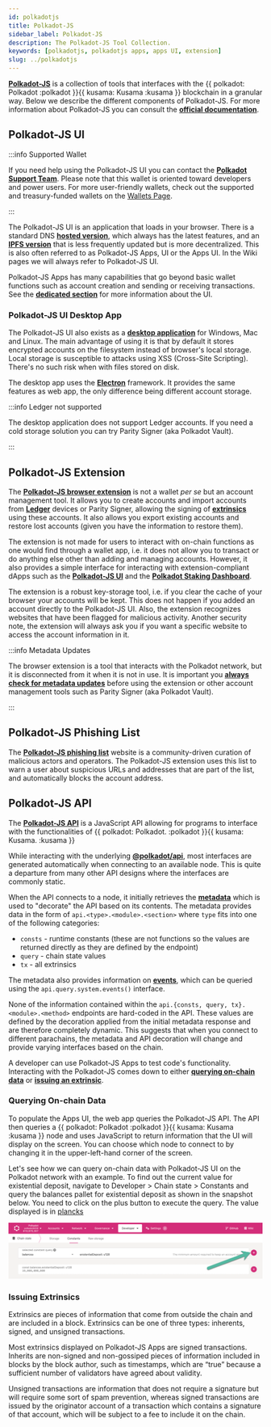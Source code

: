 ```yaml
---
id: polkadotjs
title: Polkadot-JS
sidebar_label: Polkadot-JS
description: The Polkadot-JS Tool Collection.
keywords: [polkadotjs, polkadotjs apps, apps UI, extension]
slug: ../polkadotjs
---
```


[**Polkadot-JS**](https://polkadot.js.org/) is a collection of tools that interfaces with the
{{ polkadot: Polkadot :polkadot }}{{ kusama: Kusama :kusama }} blockchain in a granular way. Below
we describe the different components of Polkadot-JS. For more information about Polkadot-JS you can
consult the [**official documentation**](https://polkadot.js.org/docs/).

## Polkadot-JS UI

:::info Supported Wallet

If you need help using the Polkadot-JS UI you can contact the
[**Polkadot Support Team**](https://support.polkadot.network/support/home). Please note that this
wallet is oriented toward developers and power users. For more user-friendly wallets, check out the
supported and treasury-funded wallets on the [Wallets Page](./wallets-and-extensions.md).

:::

The Polkadot-JS UI is an application that loads in your browser. There is a standard DNS
[**hosted version**](https://polkadot.js.org/), which always has the latest features, and an
[**IPFS version**](https://dotapps.io/) that is less frequently updated but is more decentralized.
This is also often referred to as Polkadot-JS Apps, UI or the Apps UI. In the Wiki pages we will
always refer to Polkadot-JS UI.

Polkadot-JS Apps has many capabilities that go beyond basic wallet functions such as account
creation and sending or receiving transactions. See the [**dedicated section**](./polkadotjs-ui.md)
for more information about the UI.

### Polkadot-JS UI Desktop App

The Polkadot-JS UI also exists as a
[**desktop application**](https://github.com/polkadot-js/apps/releases/) for Windows, Mac and Linux.
The main advantage of using it is that by default it stores encrypted accounts on the filesystem
instead of browser's local storage. Local storage is susceptible to attacks using XSS (Cross-Site
Scripting). There's no such risk when with files stored on disk.

The desktop app uses the [**Electron**](https://www.electronjs.org/) framework. It provides the same
features as web app, the only difference being different account storage.

:::info Ledger not supported

The desktop application does not support Ledger accounts. If you need a cold storage solution you
can try Parity Signer (aka Polkadot Vault).

:::

## Polkadot-JS Extension

The [**Polkadot-JS browser extension**](https://polkadot.js.org/extension/) is not a wallet _per se_
but an account management tool. It allows you to create accounts and import accounts from
[**Ledger**](./ledger.md) devices or Parity Signer, allowing the signing of
[**extrinsics**](../learn/learn-extrinsics.md) using these accounts. It also allows you export
existing accounts and restore lost accounts (given you have the information to restore them).

The extension is not made for users to interact with on-chain functions as one would find through a
wallet app, i.e. it does not allow you to transact or do anything else other than adding and
managing accounts. However, it also provides a simple interface for interacting with
extension-compliant dApps such as the [**Polkadot-JS UI**](https://polkadot.js.org/apps/#/explorer)
and the [**Polkadot Staking Dashboard**](https://staking.polkadot.network/#/overview).

The extension is a robust key-storage tool, i.e. if you clear the cache of your browser your
accounts will be kept. This does not happen if you added an account directly to the Polkadot-JS UI.
Also, the extension recognizes websites that have been flagged for malicious activity. Another
security note, the extension will always ask you if you want a specific website to access the
account information in it.

:::info Metadata Updates

The browser extension is a tool that interacts with the Polkadot network, but it is disconnected
from it when it is not in use. It is important you
[**always check for metadata updates**](../learn/learn-extrinsics.md#metadata-updates) before using
the extension or other account management tools such as Parity Signer (aka Polkadot Vault).

:::

## Polkadot-JS Phishing List

The [**Polkadot-JS phishing list**](https://polkadot.js.org/phishing/) website is a community-driven
curation of malicious actors and operators. The Polkadot-JS extension uses this list to warn a user
about suspicious URLs and addresses that are part of the list, and automatically blocks the account
address.

## Polkadot-JS API

The [**Polkadot-JS API**](https://github.com/polkadot-js/api) is a JavaScript API allowing for
programs to interface with the functionalities of
{{ polkadot: Polkadot. :polkadot }}{{ kusama: Kusama. :kusama }}

While interacting with the underlying
[**@polkadot/api**](https://www.npmjs.com/package/@polkadot/api), most interfaces are generated
automatically when connecting to an available node. This is quite a departure from many other API
designs where the interfaces are commonly static.

When the API connects to a node, it initially retrieves the
[**metadata**](https://polkadot.js.org/apps/#/runtime) which is used to "decorate" the API based on
its contents. The metadata provides data in the form of `api.<type>.<module>.<section>` where `type`
fits into one of the following categories:

- `consts` - runtime constants (these are not functions so the values are returned directly as they
  are defined by the endpoint)
- `query` - chain state values
- `tx` - all extrinsics

The metadata also provides information on
[**events**](https://polkadot.js.org/docs/substrate/events/), which can be queried using the
`api.query.system.events()` interface.

None of the information contained within the `api.{consts, query, tx}.<module>.<method>` endpoints
are hard-coded in the API. These values are defined by the decoration applied from the initial
metadata response and are therefore completely dynamic. This suggests that when you connect to
different parachains, the metadata and API decoration will change and provide varying interfaces
based on the chain.

A developer can use Polkadot-JS Apps to test code's functionality. Interacting with the Polkadot-JS
comes down to either [**querying on-chain data**](#querying-on-chain-data) or
[**issuing an extrinsic**](#issuing-extrinsics).

### Querying On-chain Data

To populate the Apps UI, the web app queries the Polkadot-JS API. The API then queries a
{{ polkadot: Polkadot :polkadot }}{{ kusama: Kusama :kusama }} node and uses JavaScript to return
information that the UI will display on the screen. You can choose which node to connect to by
changing it in the upper-left-hand corner of the screen.

Let's see how we can query on-chain data with Polkadot-JS UI on the Polkadot network with an
example. To find out the current value for existential deposit, navigate to Developer > Chain
state > Constants and query the balances pallet for existential deposit as shown in the snapshot
below. You need to click on the plus button to execute the query. The value displayed is in
[plancks](learn-DOT#polkadot)

![query chain state](../assets/chain-state-constant.png)

### Issuing Extrinsics

Extrinsics are pieces of information that come from outside the chain and are included in a block.
Extrinsics can be one of three types: inherents, signed, and unsigned transactions.

Most extrinsics displayed on Polkadot-JS Apps are signed transactions. Inherits are non-signed and
non-gossiped pieces of information included in blocks by the block author, such as timestamps, which
are “true” because a sufficient number of validators have agreed about validity.

Unsigned transactions are information that does not require a signature but will require some sort
of spam prevention, whereas signed transactions are issued by the originator account of a
transaction which contains a signature of that account, which will be subject to a fee to include it
on the chain.
